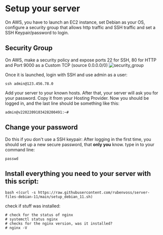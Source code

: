 # Setup your server
On AWS, you have to launch an EC2 instance, set Debian as your OS, configure a security group that allows http traffic and SSH traffic and set a SSH Keypair/password to login.

## Security Group
On AWS, make a security policy and expose ports 22 for SSH, 80 for HTTP and Port 9000 as a Custom TCP (source 0.0.0.0/0)
![security_group](https://user-images.githubusercontent.com/105738004/193949224-90433bf1-a336-4ca9-b373-dd4b9ba1ea1c.jpg)


Once it is launched, login with SSH and use admin as a user:
```
ssh admin@123.456.78.0
```
Add your server to your known hosts.
After that, your server will ask you for your password. Copy it from your Hosting Provider.
Now you should be logged in, and the last line should be something like this:
```
admin@v2202209103428200491:~#
```

## Change your password
Do this if you don't use a SSH keypair:
After logging in the first time, you should set up a new secure password, that **only you** know.
type in to your command line:
```
passwd
```

## Install everything you need to your server with this script:
```
bash <(curl -s https://raw.githubusercontent.com/rubenvoss/server-files-debian-11/main/setup_debian_11.sh)
```
check if stuff was installed:
```
# check for the status of nginx
# systemctl status nginx
# checks for the nginx version, was it installed?
# nginx -V
```
